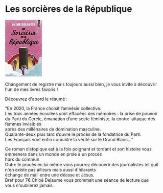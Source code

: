 # Les sorcières de la République 

![image](images/LesSorcieres.jpg)

Changement de registre mais toujours aussi bien, je vous invite à découvrir l'un de mes livres favoris !

Découvrez d'abord le résumé :

"En 2020, la France choisit l’amnésie collective.  
Les trois années écoulées sont effacées des mémoires : la prise de pouvoir  
du Parti du Cercle, émanation d’une secte féministe, la contre-attaque des femmes invisibles  
après des millénaires de domination masculine.  
Quarante-deux plus tard s’ouvre le procès de la fondatrice du Parti.  
Les Français vont enfin connaître la vérité sur le Grand Blanc…"  

Ce roman distopique est à la fois poignant et tordant et son histoire vous emmenera dans un monde en proie à un procès  
hors du commun.  
Outre le procès en lui même vous pourrez découvrir des journalistes tel quil n'en existe pas ailleurs mais aussi d'hilarants  
échange de mail entre une déesse et Jésus.  
Bref pour 7€ Chloé Delaume vous prommait une séance de lecture que vous n'oublierez jamais.  
